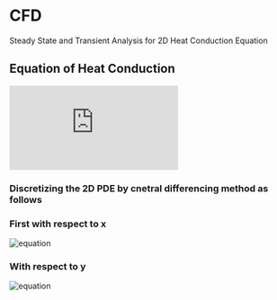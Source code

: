 # CFD
Steady State and Transient Analysis for 2D Heat Conduction Equation

## Equation of Heat Conduction
![equation](https://latex.codecogs.com/svg.latex?%5Cfrac%7B%5Cpartial%5E2%20T%7D%7B%5Cpartial%20x%5E2%7D%20&plus;%20%5Cfrac%7B%5Cpartial%5E2%20T%7D%7B%5Cpartial%20y%5E2%7D%20%3D%200)

### Discretizing the 2D PDE by cnetral differencing method as follows
### First with respect to x
![equation](https://latex.codecogs.com/svg.latex?\frac{\partial^2&space;T}{\partial&space;x^2}&space;=&space;\frac{T_{(i,j-1)}-2T_{(i,j)}&plus;T_{(i&plus;1,&space;j)}}{\Delta&space;x^{2}})

### With respect to y
![equation](https://latex.codecogs.com/svg.latex?\frac{\partial^2&space;T}{\partial&space;y^2}&space;=&space;\frac{T_{(i,j-1)}-2T_{(i,j)}&plus;T_{(i&plus;1,&space;j)}}{\Delta&space;y^{2}})

